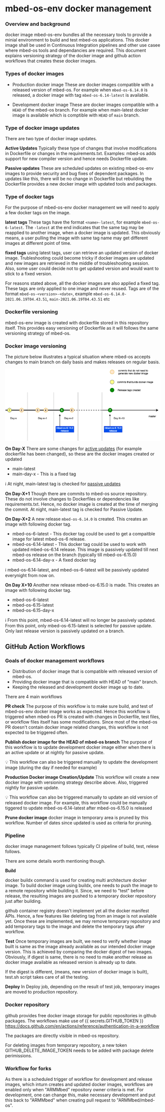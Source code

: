 # mbed-os-env docker management


### Overview and background

docker image mbed-os-env bundles all the necessary tools to provide a minial environment to build and test mbed-os applications. This docker image shall be used in Continuous Integration pipelines and other use casee where mbed-os tools and dependancies are required. This document explains versioning strategy of the docker image and github action workflows that creates these docker images.


### Types of docker images

* Production docker image
These are docker images compatible with a released version of mbed-os. For example when `mbed-os-6.14.0` is released, a docker image with tag `mbed-os-6.14-latest` is available.

* Development docker image
These are docker images compatible with a `HEAD` of the mbed-os branch. For example when main-latest docker image is available which is comptible with `HEAD` of `main` branch.


### Type of docker image updates

There are two type of docker image updates. 

**Active Updates** 
Typically these type of changes that involve modifications in Dockerfile or changes in the requirements.txt. Examples: mbed-os adds support for new compiler version and hence needs Dockerfile update.

**Passive updates** 
These are scheduled updates on existing mbed-os-env images to provide security and bug fixes of dependent packages. In updates like this, there will be no change in Dockerfile but rebuilding the Dockerfile provides a new docker image with updated tools and packages. 

### Type of docker tags

For the purpose of mbed-os-env docker management we will need to apply a few docker tags on the image. 

**latest tags**
These tags have the format `<name>-latest`, for example `mbed-os-6-latest`. The `-latest` at the end indicates that the same tag may be reapplied to another image, when a docker image is updated. This obviously means, a user pulling the image with same tag name may get different images at different point of time. 

**fixed tags**
using latest tags, user can retrieve an updated version of docker image. Trubleshooting could become tricky if docker images are updated and new images are retrieved in the middle of troubleshooting session. Also, some user could decide not to get updated version and would want to stick to a fixed version.

For reasons stated above, all the docker images are also applied a fixed tag. These tags are only applied to one image and never reused. Tags are of the format `mbed-os-<version>-<date>`, example `mbed-os-6.14.0-2021.06.19T04.43.51`, `main-2021.06.19T04.43.51` etc

### Dockerfile versioning
mbed-os-env image is created with dockerfile stored in this repository itself. This provides easy versioning of Dockerfile as it will follows the same versioning strategy of mbed-os. 

### Docker image versioning

The picture below illustrates a typical situation where mbed-os accepts changes to main branch on daily basis and makes releases on regular basis.

![Docker Versioning](./diagrams/docker-versioning.png)

**On Day-X** There are some changes for [active updates](#Type-of-docker-image-updates) (for example dockerfile has been changed), so these are the docker images created or updated

* main-latest 
* main-day-x - This is a fixed tag

:information_source: At night, main-latest tag is checked for [passive updates](#Type-of-docker-image-updates)

**On Day-X+1** Though there are commits to mbed-os source repository. These do not involve changes to Dockerfiles or dependencies like requirements.txt. Hence, no docker image is created at the time of merging the commit. At night, main-latest tag is checked for Passive Update.

**On Day-X+2** A new release `mbed-os-6.14.0` is created. This creates an image with following docker tag.

* mbed-os-6-latest - This docker tag could be used to get a compaitble image for latest mbed-os-6 release.
* mbed-os-6.14-latest - This docker tag  could be used to work with updated mbed-os-6.14 release. This image is passively updated till next mbed-os release on the branch (typically till mbed-os-6.15.0)
* mbed-os-6.14-day-x - A fixed docker tag 

:information_source: mbed-os-6.14-latest, and mbed-os-6-latest will be passively updated everynight from now on.

**On Day X+10** Another new release mbed-os-6.15.0 is made. This creates an image with following docker tag.

* mbed-os-6-latest
* mbed-os-6.15-latest
* mbed-os-6.15-day-x

:information_source: From this point, mbed-os-6.14-latest will no longer be passively updated. From this point, only mbed-os-6.15-latest is selected for passive update. Only last release version is passively updated on a branch. 

## GitHub Action Workflows

### Goals of docker management workflows

* Distribution of docker image that is compatible with released version of mbed-os. 
* Providing docker image that is compatible with HEAD of "main" branch. 
* Keeping the released and development docker image up to date.

There are 4 main workflows

**PR check**
The purpose of this workflow is to make sure build, and test of mbed-os-env docker image works as expected. Hence this workflow is triggered when mbed-os PR is created with changes in Dockerfile, test files, or workflow files itself has some modifications. Since most of the mbed-os PR doesn't contain docker image related changes, this workflow is not expected to be triggered often.

**Publish docker image for the HEAD of mbed-os branch**
The purpose of this workflow is to update development docker image either when there is an active update or at nightly for passive update.

:bulb: This workflow can also be triggered manually to update the development image (during the day if needed for example)

**Production Docker image Creation/Update**
This workflow will create a new docker image with versioning strategy describe above. Also, triggered nightly for passive update.

:bulb: This workflow can also be triggered manually to update an old version of released docker image. For example, this workflow could be manually tiggered to update mbed-os-6.14-latest after mbed-os-6.15.0 is released

**Prune docker image**
docker image in temporary area is pruned by this workflow. Number of dates since updated is used as criteria for pruning.

### Pipeline

docker image management follows typically CI pipeline of build, test, relese follows.

There are some details worth mentioning though.

**Build**

docker buildx command is used for creating multi architecture docker image. To build docker image using buildx, one needs to push the image to a remote repository while building it. Since, we need to "test" before release, the resulting images are pushed to a temporary docker repository just after building.

github container registry doesn't implement yet all the docker manifest APIs. Hence, a few features like deleting tag from an image is not available yet. Once these are implemented, we may remove temporary repository and add temporary tags to the image and delete the temporary tags after workflow.

**Test**
Once temporary images are built, we need to verify whether image built is same as the image already available as our intended docker image version. This is achieved by comparing the docker digest of two images. Obviously, if digest is same, there is no need to make another release as docker image available as released version is already up to date.

If the digest is different, (means, new version of docker image is built), test.sh script takes care of all the testing.

**Deploy**
In Deploy job, depending on the result of test job, temporary images are moved to production repository.


### Docker repository
github provides free docker image storage for public repositories in github packages. The workflows make use of {{ secrets.GITHUB_TOKEN }}  https://docs.github.com/en/actions/reference/authentication-in-a-workflow 

The packages are directly visible in mbed-os repository.

For deleting images from temporary repository, a new token GITHUB_DELETE_IMAGE_TOKEN needs to be added with package delete perimissions.

### Workflow for forks

As there is a scheduled trigger of workflow for development and release images, which inturn creates and updated docker images, workflows are enabled only when "ARMMbed" repository owner criteria is met. For development, one can change this, make necessary development and put this back to "ARMMbed" when creating pull request to "ARMMbed/mbed-os".
